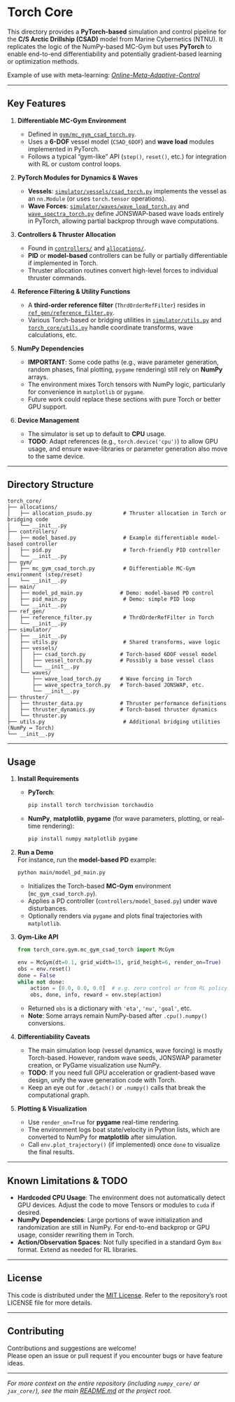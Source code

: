 # Torch Core

This directory provides a **PyTorch-based** simulation and control pipeline for the **C/S Arctic Drillship (CSAD)** model from Marine Cybernetics (NTNU). It replicates the logic of the NumPy-based MC-Gym but uses **PyTorch** to enable end-to-end differentiability and potentially gradient-based learning or optimization methods.

Example of use with meta-learning: [*Online-Meta-Adaptive-Control*](https://github.com/GuanyaShi/Online-Meta-Adaptive-Control/tree/main)

---

## Key Features

1. **Differentiable MC-Gym Environment**  
   - Defined in [`gym/mc_gym_csad_torch.py`](./gym/mc_gym_csad_torch.py).  
   - Uses a **6-DOF** vessel model (`CSAD_6DOF`) and **wave load** modules implemented in PyTorch.  
   - Follows a typical “gym-like” API (`step()`, `reset()`, etc.) for integration with RL or custom control loops.

2. **PyTorch Modules for Dynamics & Waves**  
   - **Vessels**: [`simulator/vessels/csad_torch.py`](./simulator/vessels/csad_torch.py) implements the vessel as an `nn.Module` (or uses `torch.tensor` operations).  
   - **Wave Forces**: [`simulator/waves/wave_load_torch.py`](./simulator/waves) and [`wave_spectra_torch.py`](./simulator/waves) define JONSWAP-based wave loads entirely in PyTorch, allowing partial backprop through wave computations.

3. **Controllers & Thruster Allocation**  
   - Found in [`controllers/`](./controllers) and [`allocations/`](./allocations).  
   - **PID** or **model-based** controllers can be fully or partially differentiable if implemented in Torch.  
   - Thruster allocation routines convert high-level forces to individual thruster commands.

4. **Reference Filtering & Utility Functions**  
   - A **third-order reference filter** (`ThrdOrderRefFilter`) resides in [`ref_gen/reference_filter.py`](./ref_gen/reference_filter.py).  
   - Various Torch-based or bridging utilities in [`simulator/utils.py`](./simulator/utils.py) and [`torch_core/utils.py`](./utils.py) handle coordinate transforms, wave calculations, etc.

5. **NumPy Dependencies**  
   - **IMPORTANT**: Some code paths (e.g., wave parameter generation, random phases, final plotting, `pygame` rendering) still rely on **NumPy** arrays.  
   - The environment mixes Torch tensors with NumPy logic, particularly for convenience in `matplotlib` or `pygame`.  
   - Future work could replace these sections with pure Torch or better GPU support.

6. **Device Management**  
   - The simulator is set up to default to **CPU** usage.  
   - **TODO**: Adapt references (e.g., `torch.device('cpu')`) to allow GPU usage, and ensure wave-libraries or parameter generation also move to the same device.

---

## Directory Structure

```
torch_core/
├── allocations/
│   ├── allocation_psudo.py          # Thruster allocation in Torch or bridging code
│   └── __init__.py
├── controllers/
│   ├── model_based.py               # Example differentiable model-based controller
│   ├── pid.py                       # Torch-friendly PID controller
│   └── __init__.py
├── gym/
│   ├── mc_gym_csad_torch.py         # Differentiable MC-Gym environment (step/reset)
│   └── __init__.py
├── main/
│   ├── model_pd_main.py            # Demo: model-based PD control
│   ├── pid_main.py                  # Demo: simple PID loop
│   └── __init__.py
├── ref_gen/
│   ├── reference_filter.py          # ThrdOrderRefFilter in Torch
│   └── __init__.py
├── simulator/
│   ├── __init__.py
│   ├── utils.py                     # Shared transforms, wave logic
│   ├── vessels/
│   │   ├── csad_torch.py           # Torch-based 6DOF vessel model
│   │   ├── vessel_torch.py         # Possibly a base vessel class
│   │   └── __init__.py
│   └── waves/
│       ├── wave_load_torch.py      # Wave forcing in Torch
│       ├── wave_spectra_torch.py   # Torch-based JONSWAP, etc.
│       └── __init__.py
├── thruster/
│   ├── thruster_data.py            # Thruster performance definitions
│   ├── thruster_dynamics.py        # Torch-based thruster dynamics
│   └── thruster.py
├── utils.py                         # Additional bridging utilities (NumPy ↔ Torch)
└── __init__.py
```

---

## Usage

1. **Install Requirements**  
   - **PyTorch**:  
     ```bash
     pip install torch torchvision torchaudio
     ```  
   - **NumPy**, **matplotlib**, **pygame** (for wave parameters, plotting, or real-time rendering):
     ```bash
     pip install numpy matplotlib pygame
     ```

2. **Run a Demo**  
   For instance, run the **model-based PD** example:
   ```bash
   python main/model_pd_main.py
   ```
   - Initializes the Torch-based **MC-Gym** environment (`mc_gym_csad_torch.py`).  
   - Applies a PD controller (`controllers/model_based.py`) under wave disturbances.  
   - Optionally renders via `pygame` and plots final trajectories with `matplotlib`.

3. **Gym-Like API**  
   ```python
   from torch_core.gym.mc_gym_csad_torch import McGym

   env = McGym(dt=0.1, grid_width=15, grid_height=6, render_on=True)
   obs = env.reset()
   done = False
   while not done:
       action = [0.0, 0.0, 0.0]  # e.g. zero control or from RL policy
       obs, done, info, reward = env.step(action)
   ```
   - Returned `obs` is a dictionary with `'eta'`, `'nu'`, `'goal'`, etc.  
   - **Note**: Some arrays remain NumPy-based after `.cpu().numpy()` conversions.

4. **Differentiability Caveats**  
   - The main simulation loop (vessel dynamics, wave forcing) is mostly Torch-based. However, random wave seeds, JONSWAP parameter creation, or PyGame visualization use NumPy.  
   - **TODO**: If you need full GPU acceleration or gradient-based wave design, unify the wave generation code with Torch.  
   - Keep an eye out for `.detach()` or `.numpy()` calls that break the computational graph.

5. **Plotting & Visualization**  
   - Use `render_on=True` for **pygame** real-time rendering.  
   - The environment logs boat state/velocity in Python lists, which are converted to NumPy for **matplotlib** after simulation.  
   - Call `env.plot_trajectory()` (if implemented) once `done` to visualize the final results.

---

## Known Limitations & TODO

- **Hardcoded CPU Usage**: The environment does not automatically detect GPU devices. Adjust the code to move Tensors or modules to `cuda` if desired.  
- **NumPy Dependencies**: Large portions of wave initialization and randomization are still in NumPy. For end-to-end backprop or GPU usage, consider rewriting them in Torch.  
- **Action/Observation Spaces**: Not fully specified in a standard Gym `Box` format. Extend as needed for RL libraries.  

---

## License

This code is distributed under the [MIT License](../LICENSE). Refer to the repository’s root LICENSE file for more details.

---

## Contributing

Contributions and suggestions are welcome!  
Please open an issue or pull request if you encounter bugs or have feature ideas.

---

*For more context on the entire repository (including `numpy_core/` or `jax_core/`), see the main [README.md](../README.md) at the project root.*
```

